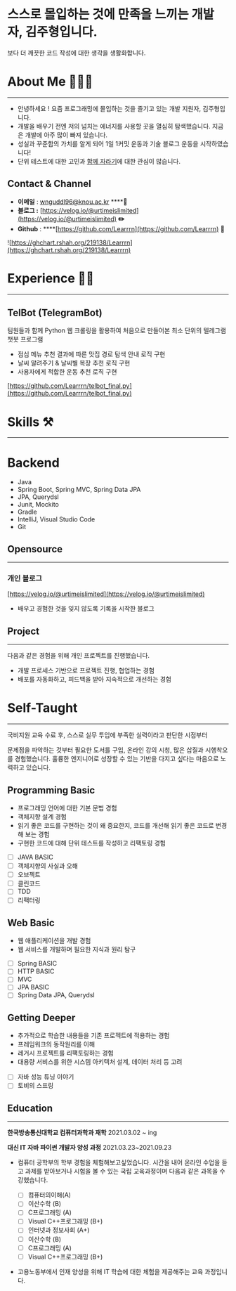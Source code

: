 # 스스로 몰입하는 것에 만족을 느끼는 개발자, 김주형입니다.
보다 더 깨끗한 코드 작성에 대한 생각을 생활화합니다.


# **About Me**  🧑🏻‍💻

---

- 안녕하세요 ! 요즘 프로그래밍에 몰입하는 것을 즐기고 있는 개발 지원자, 김주형입니다.
- 개발을 배우기 전엔 저의 넘치는 에너지를 사용할 곳을 열심히 탐색했습니다. 지금은 개발에 아주 많이 빠져 있습니다.
- 성실과 꾸준함의 가치를 알게 되어 1일 1커밋 운동과 기술 블로그 운동을 시작하였습니다!
- 단위 테스트에 대한 고민과 [함께 자라기](http://www.yes24.com/Product/Goods/67350256)에 대한 관심이 많습니다.

## **Contact & Channel**

- **이메일** : wnguddl96@knou.ac.kr ****📧
- **블로그 :** [https://velog.io/@urtimeislimited](https://velog.io/@urtimeislimited) **✏️**
- **Github** :  ****[https://github.com/Learrrn](https://github.com/Learrrn) 📓

![https://ghchart.rshah.org/219138/Learrrn](https://ghchart.rshah.org/219138/Learrrn)

# **Experience 🏃‍♂️**

---

## TelBot (TelegramBot)

팀원들과 함께 Python 웹 크롤링을 활용하여 처음으로 만들어본
최소 단위의 텔레그램 챗봇 프로그램

- 점심 메뉴 추천 결과에 따른 맛집 경로 탐색 안내 로직 구현
- 날씨 알려주기 & 날씨별 복장 추천 로직 구현
- 사용자에게 적합한 운동 추천 로직 구현

[https://github.com/Learrrn/telbot_final.py](https://github.com/Learrrn/telbot_final.py)

# **Skills ⚒**

---

# Backend
- Java
- Spring Boot, Spring MVC, Spring Data JPA
- JPA, Querydsl
- Junit, Mockito
- Gradle
- IntelliJ, Visual Studio Code
- Git

## **Opensource**

---

### 개인 블로그

[https://velog.io/@urtimeislimited](https://velog.io/@urtimeislimited) 

- 배우고 경험한 것을 잊지 않도록 기록을 시작한 블로그

## **Project**

---

다음과 같은 경험을 위해 개인 프로젝트를 진행했습니다.

- 개발 프로세스 기반으로 프로젝트 진행, 협업하는 경험
- 배포를 자동화하고, 피드백을 받아 지속적으로 개선하는 경험

# Self-Taught

---

국비지원 교육 수료 후, 스스로 실무 투입에 부족한 실력이라고 판단한 시점부터

문제점을 파악하는 것부터 필요한 도서를 구입, 온라인 강의 시청, 많은 삽질과 시행착오를 경험했습니다. 훌륭한 엔지니어로 성장할 수 있는 기반을 다지고 싶다는 마음으로 노력하고 있습니다.

## Programming Basic

- 프로그래밍 언어에 대한 기본 문법 경험
- 객체지향 설계 경험
- 읽기 좋은 코드를 구현하는 것이 왜 중요한지, 코드를 개선해 읽기 좋은 코드로 변경해 보는 경험
- 구현한 코드에 대해 단위 테스트를 작성하고 리팩토링 경험

- [ ] JAVA BASIC
- [ ] 객체지향의 사실과 오해
- [ ] 오브젝트
- [ ] 클린코드
- [ ] TDD
- [ ] 리팩터링

## Web Basic

- 웹 애플리케이션을 개발 경험
- 웹 서비스를 개발하며 필요한 지식과 원리 탐구

- [ ] Spring BASIC
- [ ] HTTP BASIC
- [ ] MVC
- [ ] JPA BASIC
- [ ] Spring Data JPA, Querydsl

## Getting Deeper

- 추가적으로 학습한 내용들을 기존 프로젝트에 적용하는 경험
- 프레임워크의 동작원리를 이해
- 레거시 프로젝트를 리팩토링하는 경험
- 대용량 서비스를 위한 시스템 아키텍처 설계, 데이터 처리 등 고려

- [ ] 자바 성능 튜닝 이야기
- [ ] 토비의 스프링

## **Education**

---

**한국방송통신대학교 컴퓨터과학과 재학**  2021.03.02 ~ ing

**대신 IT 자바 파이썬 개발자 양성 과정** 2021.03.23~2021.09.23

- 컴퓨터 공학부의 학부 경험을 체험해보고싶었습니다.  시간을 내어 온라인 수업을 듣고 과제를 받아보거나 시험을 볼 수 있는 국립  교육과정이며 다음과 같은 과목을 수강했습니다.


  - [ ] 컴퓨터의이해(A)
  - [ ] 이산수학 (B)
  - [ ] C프로그래밍 (A)
  - [ ] Visual C++프로그래밍 (B+)
  - [ ] 인터넷과 정보사회 (A+)
  - [ ] 이산수학 (B)
  - [ ] C프로그래밍 (A)
  - [ ] Visual C++프로그래밍 (B+)

- 고용노동부에서 인재 양성을 위해 IT 학습에 대한 체험을 제공해주는 교육 과정입니다.
